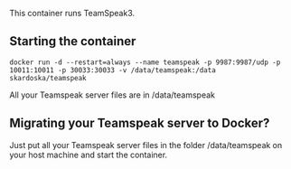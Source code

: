 
This container runs TeamSpeak3.

## Starting the container
    docker run -d --restart=always --name teamspeak -p 9987:9987/udp -p 10011:10011 -p 30033:30033 -v /data/teamspeak:/data skardoska/teamspeak

All your Teamspeak server files are in /data/teamspeak


## Migrating your Teamspeak server to Docker?
Just put all your Teamspeak server files in the folder /data/teamspeak on your host machine and start the container.
